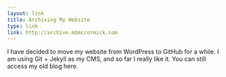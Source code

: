 ```yaml
---
layout: link
title: Archiving My Website
type: link
link: http://archive.mbmccormick.com
---
```


I have decided to move my website from WordPress to GitHub for a while. I am using Git + Jekyll as my CMS, and so far I really like it. You can still access my old blog here.